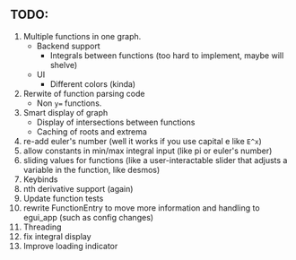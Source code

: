 ## TODO:
1. Multiple functions in one graph.
	- Backend support
		- Integrals between functions (too hard to implement, maybe will shelve)
	- UI
		- Different colors (kinda)
2. Rerwite of function parsing code
	- Non `y=` functions.
3. Smart display of graph
	- Display of intersections between functions
	- Caching of roots and extrema
4. re-add euler's number (well it works if you use capital e like `E^x`)
5. allow constants in min/max integral input (like pi or euler's number)
6. sliding values for functions (like a user-interactable slider that adjusts a variable in the function, like desmos)
7. Keybinds
8. nth derivative support (again)
9. Update function tests
10. rewrite FunctionEntry to move more information and handling to egui_app (such as config changes)
11. Threading
12. fix integral display
13. Improve loading indicator